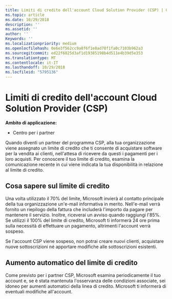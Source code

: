 ```yaml
---
title: Limiti di credito dell'account Cloud Solution Provider (CSP) | Centro per i partner
ms.topic: article
ms.date: 10/29/2018
description: ''
ms.assetid: ''
author: ''
Keywords: ''
ms.localizationpriority: medium
ms.openlocfilehash: 0e6e3f562cc9a8f6f1e8ad78f1fa0c7103b962a3
ms.sourcegitcommit: ed22f6825d3af1d19385198b4d511e4b39d5e353
ms.translationtype: MT
ms.contentlocale: it-IT
ms.lasthandoff: 10/29/2018
ms.locfileid: "5795136"
---
```

# <a name="cloud-solution-provider-csp-account-credit-limits"></a>Limiti di credito dell'account Cloud Solution Provider (CSP)

**Ambito di applicazione:**

- Centro per i partner

Quando diventi un partner del programma CSP, alla tua organizzazione viene assegnato un limite di credito che ti consente di acquistare software per la vendita ai clienti, nell'attesa di ricevere da questi i pagamenti per i loro acquisti. Per conoscere il tuo limite di credito, esamina la comunicazione recente in cui viene indicata la tua disponibilità in relazione al limite di credito.  

## <a name="what-you-need-to-know-about-your-credit-limit"></a>Cosa sapere sul limite di credito

Una volta utilizzato il 70% del limite, Microsoft invierà al contatto principale della tua organizzazione un'e-mail informativa in merito. Nell'e-mail verrà fornito un riepilogo della fattura che includerà l'importo da pagare per mantenere il servizio. Inoltre, riceverai un avviso quando raggiungi l'85%. Se utilizzi il 100% del limite di credito, Microsoft ti informerà 24 ore prima sulla necessità di effettuare un pagamento, altrimenti l'account verrà sospeso. 

Se l'account CSP viene sospeso, non potrai creare nuovi clienti, acquistare nuove sottoscrizioni né apportare modifiche alle sottoscrizioni esistenti.

## <a name="automatic-credit-limit-increase"></a>Aumento automatico del limite di credito

Come previsto per i partner CSP, Microsoft esamina periodicamente il tuo account e, se è stata mantenuta l'osservanza delle condizioni associate, sei idoneo per aumenti automatici della linea di credito. Microsoft ti informerà di eventuali modifiche all'account. 